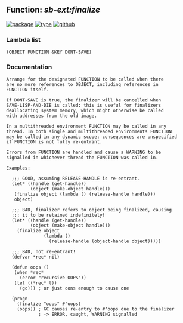 ## Function: ***sb-ext:finalize***
[![package](https://img.shields.io/badge/Package-SB--EXT-5f9ea0.svg?style=social&colorA=999999)](../) [![type](https://img.shields.io/badge/Type-Function-5f9ea0.svg?style=social&colorA=999999)](../#function) [![github](https://img.shields.io/badge/GitHub-View_the_source-5f9ea0.svg?style=social&colorA=999999&logo=github)](https://github.com/sbcl/sbcl/blob/master/src/code/final.lisp/) 
### Lambda list
```
(OBJECT FUNCTION &KEY DONT-SAVE)
```
### Documentation
```
Arrange for the designated FUNCTION to be called when there
are no more references to OBJECT, including references in
FUNCTION itself.

If DONT-SAVE is true, the finalizer will be cancelled when
SAVE-LISP-AND-DIE is called: this is useful for finalizers
deallocating system memory, which might otherwise be called
with addresses from the old image.

In a multithreaded environment FUNCTION may be called in any
thread. In both single and multithreaded environments FUNCTION
may be called in any dynamic scope: consequences are unspecified
if FUNCTION is not fully re-entrant.

Errors from FUNCTION are handled and cause a WARNING to be
signalled in whichever thread the FUNCTION was called in.

Examples:

  ;;; GOOD, assuming RELEASE-HANDLE is re-entrant.
  (let* ((handle (get-handle))
         (object (make-object handle)))
   (finalize object (lambda () (release-handle handle)))
   object)

  ;;; BAD, finalizer refers to object being finalized, causing
  ;;; it to be retained indefinitely!
  (let* ((handle (get-handle))
         (object (make-object handle)))
    (finalize object
              (lambda ()
                (release-handle (object-handle object)))))

  ;;; BAD, not re-entrant!
  (defvar *rec* nil)

  (defun oops ()
   (when *rec*
     (error "recursive OOPS"))
   (let ((*rec* t))
     (gc))) ; or just cons enough to cause one

  (progn
    (finalize "oops" #'oops)
    (oops)) ; GC causes re-entry to #'oops due to the finalizer
            ; -> ERROR, caught, WARNING signalled
```
